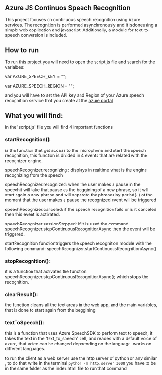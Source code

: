 ## Azure JS Continuos Speech Recognition

This project focuses on continuous speech recognition using Azure services. The recognition is performed asynchronously and it isdoneusing a simple web application and javascript. Additionally, a module for text-to-speech conversion is included.

## How to run 

To run this project you will need to open the script.js file and search for the varialbes:

var AZURE_SPEECH_KEY = "";

var AZURE_SPEECH_REGION = "";

and you will have to set the API key and Region of your Azure speech recognition service that you create at the [azure portal](https://portal.azure.com/)


## What you will find:

in the 'script.js' file you will find 4 important functions:

### startRecognition():

is the function that get access to the microphone and start the speech recognition, this function is divided in 4 events that are related with the recognizer engine.

speechRecognizer.recognizing : displays in realtime what is the engine recognizing from the speech

speechRecognizer.recognized: when the user makes a pause in the speechit will take that pause as the beggining of a new phrase, so it will start again a new phrase and will separate the phrases by period(. ) at the moment that the user makes a pause the recognized event will be triggered

speechRecognizer.canceled: if the speech recognition fails or is it canceled then this event is activated.

speechRecognizer.sessionStopped: if it is used the command speechRecognizer.stopContinuousRecognitionAsync then the event will be triggered.


startRecognition functiontriggers the speech recognition module with the following command:
speechRecognizer.startContinuousRecognitionAsync()

### stopRecognition():

it is a function that activates the function speechRecognizer.stopContinuousRecognitionAsync();
which stops the recognition.

### clearResult():

the function cleans all the text areas in the web app, and the main variables, that is done to start again from the beggining

### textToSpeech():

this is a function that uses Azure SpeechSDK to perform text to speech, it takes the text in the 'text_to_speech' cell, and reades with a default voice of azure, that voice can be changed deppending on the language. works on different languages.


to run the client as a web server use the http server of python or any similar , to do that write in the terminal
`python -m http.server 3000`
you have to be in the same folder as the index.html file to run that command

